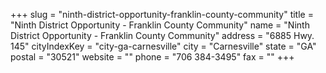 +++
slug = "ninth-district-opportunity-franklin-county-community"
title = "Ninth District Opportunity - Franklin County Community"
name = "Ninth District Opportunity - Franklin County Community"
address = "6885 Hwy. 145"
cityIndexKey = "city-ga-carnesville"
city = "Carnesville"
state = "GA"
postal = "30521"
website = ""
phone = "706 384-3495"
fax = ""
+++
